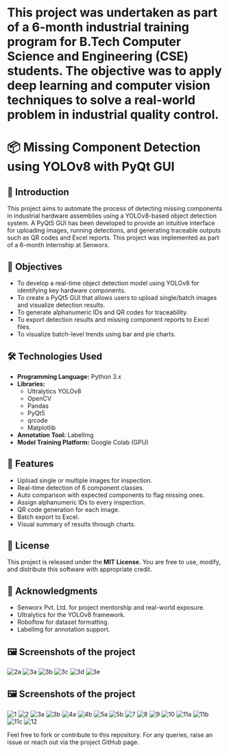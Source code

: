 #  This project was undertaken as part of a 6-month industrial training program for B.Tech Computer Science and Engineering (CSE) students. The objective was to apply deep learning and computer vision techniques to solve a real-world problem in industrial quality control.   


# 📦 Missing Component Detection using YOLOv8 with PyQt GUI

## 🧾 Introduction
This project aims to automate the process of detecting missing components in industrial hardware assemblies using a YOLOv8-based object detection system. A PyQt5 GUI has been developed to provide an intuitive interface for uploading images, running detections, and generating traceable outputs such as QR codes and Excel reports. This project was implemented as part of a 6-month internship at Senworx.

## 🎯 Objectives
- To develop a real-time object detection model using YOLOv8 for identifying key hardware components.
- To create a PyQt5 GUI that allows users to upload single/batch images and visualize detection results.
- To generate alphanumeric IDs and QR codes for traceability.
- To export detection results and missing component reports to Excel files.
- To visualize batch-level trends using bar and pie charts.


## 🛠️ Technologies Used
- **Programming Language:** Python 3.x
- **Libraries:**
  - Ultralytics YOLOv8
  - OpenCV
  - Pandas
  - PyQt5
  - qrcode
  - Matplotlib
- **Annotation Tool:** LabelImg
- **Model Training Platform:** Google Colab (GPU)

## 🚀 Features
- Upload single or multiple images for inspection.
- Real-time detection of 6 component classes.
- Auto comparison with expected components to flag missing ones.
- Assign alphanumeric IDs to every inspection.
- QR code generation for each image.
- Batch export to Excel.
- Visual summary of results through charts.

## 📄 License
This project is released under the **MIT License**. You are free to use, modify, and distribute this software with appropriate credit.

## 🙌 Acknowledgments
- Senworx Pvt. Ltd. for project mentorship and real-world exposure.
- Ultralytics for the YOLOv8 framework.
- Roboflow for dataset formatting.
- LabelImg for annotation support.
  
## 🖼️ Screenshots of the project
![2a](https://github.com/user-attachments/assets/4b357cc8-898b-4e87-80df-f26ce21618f3)
![3a](https://github.com/user-attachments/assets/6e70f0a0-4719-43ae-a311-5d5242208b68)
![3b](https://github.com/user-attachments/assets/4c590711-6a19-45f8-b835-62d4da0d0d46)
![3c](https://github.com/user-attachments/assets/52c89db7-68c5-4606-bd3b-e98ac459bdc0)
![3d](https://github.com/user-attachments/assets/f1ceb49d-2aa0-4c12-b654-44744066eef2)
![3e](https://github.com/user-attachments/assets/c9995fc7-59d2-4c64-a815-79c8577188ec)


## 🖼️ Screenshots of the project
![1](https://github.com/user-attachments/assets/7055d972-4a5c-4712-a1e3-0319a1c66ec3)
![2](https://github.com/user-attachments/assets/e7994227-949f-483f-be7c-e1fb72994cf4)
![3a](https://github.com/user-attachments/assets/9c6a4822-70d6-4c54-b440-71aba88c866c)
![3b](https://github.com/user-attachments/assets/e00eae70-70df-4503-add4-c85baa5d6d3e)
![4a](https://github.com/user-attachments/assets/f197b06c-cafd-4c1b-a36b-c5d00847bde7)
![4b](https://github.com/user-attachments/assets/2ce2afb6-0ad8-45eb-adf0-405f86e94bed)
![5a](https://github.com/user-attachments/assets/8da41d14-89cf-44cb-b0ee-02e8f3382fec)
![5b](https://github.com/user-attachments/assets/85a7aed2-b04a-4bde-8cc1-cff04db6b5f8)
![7](https://github.com/user-attachments/assets/9a52f102-f642-4c27-9429-962a450469e4)
![8](https://github.com/user-attachments/assets/1fc6f59d-dc26-4cc4-ab0a-84d353d01818)
![9](https://github.com/user-attachments/assets/cd759b8f-61d5-4fbf-a47b-82674d6581fc)
![10](https://github.com/user-attachments/assets/025834f3-3507-4e0a-97af-ba86c4a71265)
![11a](https://github.com/user-attachments/assets/ce90826b-554e-4570-9880-a23db474b0d9)
![11b](https://github.com/user-attachments/assets/e26c019b-d389-41e3-a3fe-049868ab6246)
![11c](https://github.com/user-attachments/assets/5fac62c7-807c-4e9c-aa85-2f811d0a237b)
![12](https://github.com/user-attachments/assets/9628ca9c-2609-41a0-833e-dfee2eeee9ab)



Feel free to fork or contribute to this repository. For any queries, raise an issue or reach out via the project GitHub page.
